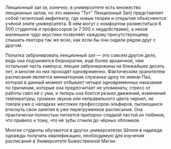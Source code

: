 Лекционный зал (и, конечно, в университете есть множество лекционных залов, но это именно "Тот" Лекционный Зал) представляет собой гигантский амфитеатр, где новые теории и открытия объясняются учёной элите университета. В нём могут с комфортом разместиться 6 000 студентов и профессоров (и 7 500 с неудобствами), а некое маленькое чудо акустики позволяет каждому присутствующему слышать лектора так же ясно, как если бы они сидели рядом друг с другом.

Попытка забронировать лекционный зал — это совсем другое дело, ведь она подчиняется бюрократии, ещё более архаичной, чем остальная часть кампуса; лекции забронированы на ближайшие десять лет, и многие из них проходят одновременно. Фактическим хранителем расписания является миниатюрная служанка-дроу по имени Пао, которая в данный момент отбывает четыре одновременных наказания по причинам, которые она предпочитает не упоминать; стресс от работы свёл её с ума, и теперь она боится резких движений, изменений температуры, громких звуков или неправильного цвета чернил, не говоря уже о нападках жестоких профессоров-эльфиров, пытающихся втиснуть свои занятия в уже перегруженное расписание. Она практически полностью питается приторно-сладкой пастой из тюбиков, что привело к тому, что её зубы сгнили до чёрных обломков.

Многие студенты обучаются в других университетах Шпиля в надежде однажды получить квалификацию, необходимую для изучения расписаний в Университете Божественной Магии.